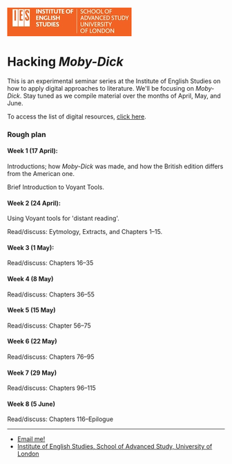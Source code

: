![IES-logo](IES-logo.jpg)

Hacking <em>Moby-Dick</em>
==========================

This is an experimental seminar series at the Institute of English Studies on how to apply digital approaches to literature. We'll be focusing on _Moby-Dick_. Stay tuned as we compile material over the months of April, May, and June.

To access the list of digital resources, [click here](hacking_m-d_resources.html).

### Rough plan

#### Week 1 (17 April):

Introductions; how *Moby-Dick* was made, and how the British edition differs from the American one.

Brief Introduction to Voyant Tools.

#### Week 2 (24 April):

Using Voyant tools for 'distant reading'.

Read/discuss: Eytmology, Extracts, and Chapters 1–15.

#### Week 3 (1 May):

Read/discuss: Chapters 16–35

#### Week 4 (8 May)

Read/discuss: Chapters 36–55

#### Week 5 (15 May)

Read/discuss: Chapter 56–75

#### Week 6 (22 May)

Read/discuss: Chapters 76–95

#### Week 7 (29 May)

Read/discuss: Chapters 96–115

#### Week 8 (5 June)

Read/discuss: Chapters 116–Epilogue


---
*   [Email me!](mailto:christopher.ohge@sas.ac.uk)
*   [Institute of English Studies, School of Advanced Study, University of London](https://www.ies.sas.ac.uk/)
